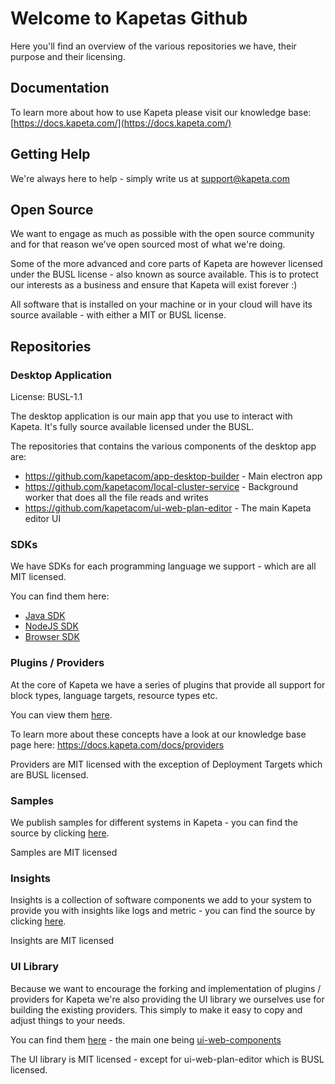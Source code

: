 # Welcome to Kapetas Github

Here you'll find an overview of the various repositories we have, their purpose and their licensing. 

## Documentation

To learn more about how to use Kapeta please visit our knowledge base: 
[https://docs.kapeta.com/](https://docs.kapeta.com/)

## Getting Help

We're always here to help - simply write us at support@kapeta.com

## Open Source

We want to engage as much as possible with the open source community and for that reason we've open sourced most of what we're doing. 

Some of the more advanced and core parts of Kapeta are however licensed under the BUSL license - also known as source available. This is to protect our interests as a business and 
ensure that Kapeta will exist forever :) 

All software that is installed on your machine or in your cloud will have its source available - with either a MIT or BUSL license.

## Repositories

### Desktop Application
License: BUSL-1.1

The desktop application is our main app that you use to interact with Kapeta. It's fully source available licensed under the BUSL.

The repositories that contains the various components of the desktop app are: 
- https://github.com/kapetacom/app-desktop-builder - Main electron app
- https://github.com/kapetacom/local-cluster-service - Background worker that does all the file reads and writes
- https://github.com/kapetacom/ui-web-plan-editor - The main Kapeta editor UI

### SDKs
We have SDKs for each programming language we support - which are all MIT licensed. 

You can find them here: 
- [Java SDK](https://github.com/search?q=topic%3Ajava-spring-sdk+org%3Akapetacom&type=Repositories)
- [NodeJS SDK](https://github.com/search?q=topic%3Anodejs-sdk+org%3Akapetacom&type=Repositories)
- [Browser SDK](https://github.com/search?q=topic%3Abrowser-sdk+org%3Akapetacom&type=Repositories)

### Plugins / Providers
At the core of Kapeta we have a series of plugins that provide all support for block types, language targets, resource types etc. 

You can view them [here](https://github.com/search?q=topic%3Aproviders+org%3Akapetacom&type=Repositories).

To learn more about these concepts have a look at our knowledge base page here: https://docs.kapeta.com/docs/providers

Providers are MIT licensed with the exception of Deployment Targets which are BUSL licensed.

### Samples
We publish samples for different systems in Kapeta - you can find the source by clicking [here](https://github.com/search?q=topic%3Asamples+org%3Akapetacom&type=Repositories). 

Samples are MIT licensed

### Insights

Insights is a collection of software components we add to your system to provide you with insights like logs and metric - you can find the source by clicking [here](https://github.com/search?q=topic%3Ainsights+org%3Akapetacom&type=Repositories). 

Insights are MIT licensed


### UI Library
Because we want to encourage the forking and implementation of plugins / providers for Kapeta we're also providing the UI library we ourselves use for building the existing 
providers. This simply to make it easy to copy and adjust things to your needs. 

You can find them [here](https://github.com/search?q=topic%3Aui-library+org%3Akapetacom&type=Repositories) - the main one being [ui-web-components](https://github.com/kapetacom/ui-web-components)

The UI library is MIT licensed - except for ui-web-plan-editor which is BUSL licensed.

